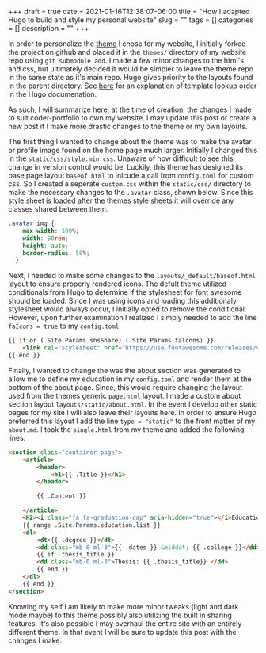 +++ 
draft = true
date = 2021-01-16T12:38:07-06:00
title = "How I adapted Hugo to build and style my personal website"
slug = "" 
tags = []
categories = []
description = ""
+++


In order to personalize the [theme](https://github.com/naro143/hugo-coder-portfolio) I chose for my website, I initially forked the project on github and placed it in the `themes/` directory of my website repo using `git submodule add`. I made a few minor changes to the html's and css, but ultimately decided it would be simpler to leave the theme repo in the same state as it's main repo. Hugo gives priority to the layouts found in the parent directory. See [here](https://gohugo.io/templates/lookup-order/) for an explanation of template lookup order in the Hugo documenation.

As such, I will summarize here, at the time of creation, the changes I made to suit coder-portfolio to own my website. I may update this post or create a new post if I make more drastic changes to the theme or my own layouts.

The first thing I wanted to change about the theme was to make the avatar or profile image found on the home page much larger. Initially I changed this in the `static/css/style.min.css`. Unaware of how difficult to see this change in version control would be. Luckily, this theme has designed its base page layout `baseof.html` to inlcude a call from `config.toml` for custom css. So I created a seperate `custom.css` within the `static/css/` directory to make the necessary changes to the `.avatar` class, shown below. Since this style sheet is loaded after the themes style sheets it will override any classes shared between them. 

```css
.avatar img {
    max-width: 100%;
    width: 80rem;
    height: auto;
    border-radius: 50%;
  }
```

Next, I needed to make some changes to the `layouts/_default/baseof.html` layout to ensure properly rendered icons. The defult theme utilized conditionals from Hugo to determine if the stylesheet for font awesome should be loaded. Since I was using icons and loading this additionaly stylesheet would always occur, I initially opted to remove the conditional. However, upon further examination I realized I simply needed to add the line `faIcons = true` to my `config.toml`. 

```html
{{ if or (.Site.Params.snsShare) (.Site.Params.faIcons) }}
    <link rel="stylesheet" href="https://use.fontawesome.com/releases/v5.2.0/css/all.css">
{{ end }}
```

Finally, I wanted to change the was the about section was generated to allow me to define my education in my `config.toml` and render them at the bottom of the about page. Since, this would require changing the layout used from the themes generic `page.html` layout. I made a custom about section layout `layouts/static/about.html`. In the event I develop other static pages for my site I will also leave their layouts here. In order to ensure Hugo preferred this layout I add the line `type = "static"` to the front matter of my `about.md`. I took the `single.html` from my theme and added the following lines.

```html
<section class="container page">
    <article>
        <header>
            <h1>{{ .Title }}</h1>
        </header>

        {{ .Content }}

    </article>
    <H2><i class="fa fa-graduation-cap" aria-hidden="true"></i>Education </H2>
    {{ range .Site.Params.education.list }}
    <dl>
        <dt>{{ .degree }}</dt>
        <dd class="mb-0 ml-3">{{ .dates }} &middot; {{ .college }}</dd>
        {{ if .thesis_title }}
        <dd class="mb-0 ml-3">Thesis: {{ .thesis_title}} </dd>
        {{ end }}
    </dl>
    {{ end }}
</section>
```

Knowing my self I am likely to make more minor tweaks (light and dark mode maybe) to this theme possibly also utilizing the built in sharing features. It's also possible I may overhaul the entire site with an entirely different theme. In that event I will be sure to update this post with the changes I make. 
